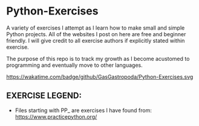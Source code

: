 # Python-Exercises
A variety of exercises I attempt as I learn how to make small and simple Python projects. All of the websites I post on here are free and beginner friendly. I will give credit to all exercise authors if explicitly stated within exercise.

The purpose of this repo is to track my growth as I become acustomed to programming and eventually move to other languages. 

https://wakatime.com/badge/github/GasGastropoda/Python-Exercises.svg

EXERCISE LEGEND:
---------------
- Files starting with PP_ are exercises I have found from:
https://www.practicepython.org/
